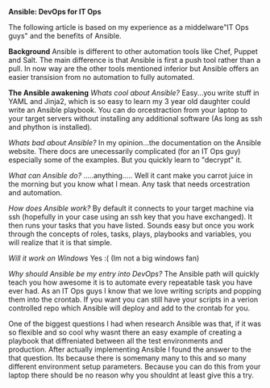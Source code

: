 **Ansible: DevOps for IT Ops**

The following article is based on my experience as a middelware"IT Ops guys" and the benefits of Ansible.

**Background**
Ansible is different to other automation tools like Chef, Puppet and Salt. The main difference is that Ansible is first a push tool rather than a pull. In now way are the other tools mentioned inferior but Ansible offers an easier transision from no automation to fully automated.

**The Ansible awakening**
*Whats cool about Ansible?* Easy...you write stuff in YAML and Jinja2, which is so easy to learn my 3 year old daughter could write an Ansible playbook. You can do orcestraction from your laptop to your target servers without installing any additional software (As long as ssh and phython is installed).

*Whats bad about Ansible?* In my opinion...the documentation on the Ansible website. There docs are unecessarily complicated (for an IT Ops guy) especially some of the examples. But you quickly learn to "decrypt" it.

*What can Ansible do?* .....anything..... Well it cant make you carrot juice in the morning but you know what I mean. Any task that needs orcestration and automation.

*How does Ansible work?* By default it connects to your target machine via ssh (hopefully in your case using an ssh key that you have exchanged). It then runs your tasks that you have listed. Sounds easy but once you work through the concepts of roles, tasks, plays, playbooks and variables, you will realize that it is that simple.

*Will it work on Windows* Yes :(  (Im not a big windows fan)

*Why should Ansible be my entry into DevOps?* The Ansible path will quickly teach you how awesome it is to automate every repeatable task you have ever had. As an IT Ops guys I know that we love writing scripts and popping them into the crontab. If you want you can still have your scripts in a verion controlled repo which Ansible will deploy and add to the crontab for you.

One of the biggest questions I had when research Ansible was that, if it was so flexible and so cool why wasnt there an easy example of creating a playbook that diffreniated between all the test environments and production. After actually implementing Ansible I found the answer to the that question. Its because there is somemany many to this and so many different environment setup parameters. Because you can do this from your laptop there should be no reason why you shouldnt at least give this a try.
